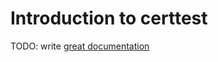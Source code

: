 # Introduction to certtest

TODO: write [great documentation](http://jacobian.org/writing/what-to-write/)
